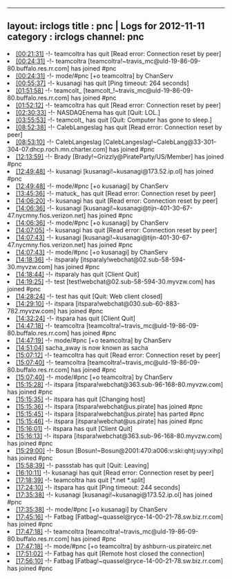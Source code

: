 
---
layout: irclogs
title : pnc | Logs for 2012-11-11
category : irclogs
channel: pnc
---
<li class="logitem"><a href="#00:21:31" name="00:21:31" class="time">[00:21:31]</a> -!- <span class="quit">teamcoltra</span> has quit [Read error: Connection reset by peer] </li>
<li class="logitem"><a href="#00:24:31" name="00:24:31" class="time">[00:24:31]</a> -!- <span class="join">teamcoltra</span> [teamcoltra!~travis_mc@uld-19-86-09-80.buffalo.res.rr.com] has joined #pnc </li>
<li class="logitem"><a href="#00:24:31" name="00:24:31" class="time">[00:24:31]</a> -!- mode/<span class="mode">#pnc</span> [+o teamcoltra] by ChanServ </li>
<li class="logitem"><a href="#00:55:37" name="00:55:37" class="time">[00:55:37]</a> -!- <span class="quit">kusanagi</span> has quit [Ping timeout: 264 seconds] </li>
<li class="logitem"><a href="#01:51:58" name="01:51:58" class="time">[01:51:58]</a> -!- <span class="join">teamcolt_</span> [teamcolt_!~travis_mc@uld-19-86-09-80.buffalo.res.rr.com] has joined #pnc </li>
<li class="logitem"><a href="#01:52:12" name="01:52:12" class="time">[01:52:12]</a> -!- <span class="quit">teamcoltra</span> has quit [Read error: Connection reset by peer] </li>
<li class="logitem"><a href="#02:30:33" name="02:30:33" class="time">[02:30:33]</a> -!- <span class="quit">NASDAQEnema</span> has quit [Quit: LOL.] </li>
<li class="logitem"><a href="#03:55:53" name="03:55:53" class="time">[03:55:53]</a> -!- <span class="quit">teamcolt_</span> has quit [Quit: Computer has gone to sleep.] </li>
<li class="logitem"><a href="#08:52:38" name="08:52:38" class="time">[08:52:38]</a> -!- <span class="quit">CalebLangeslag</span> has quit [Read error: Connection reset by peer] </li>
<li class="logitem"><a href="#08:53:10" name="08:53:10" class="time">[08:53:10]</a> -!- <span class="join">CalebLangeslag</span> [CalebLangeslag!~CalebLang@33-301-304-07.dhcp.roch.mn.charter.com] has joined #pnc </li>
<li class="logitem"><a href="#12:13:59" name="12:13:59" class="time">[12:13:59]</a> -!- <span class="join">Brady</span> [Brady!~Grizzly@PirateParty/US/Member] has joined #pnc </li>
<li class="logitem"><a href="#12:49:48" name="12:49:48" class="time">[12:49:48]</a> -!- <span class="join">kusanagi</span> [kusanagi!~kusanagi@173.52.ip.ol] has joined #pnc </li>
<li class="logitem"><a href="#12:49:48" name="12:49:48" class="time">[12:49:48]</a> -!- mode/<span class="mode">#pnc</span> [+o kusanagi] by ChanServ </li>
<li class="logitem"><a href="#13:45:36" name="13:45:36" class="time">[13:45:36]</a> -!- <span class="quit">matuck_</span> has quit [Read error: Connection reset by peer] </li>
<li class="logitem"><a href="#14:06:20" name="14:06:20" class="time">[14:06:20]</a> -!- <span class="quit">kusanagi</span> has quit [Read error: Connection reset by peer] </li>
<li class="logitem"><a href="#14:06:36" name="14:06:36" class="time">[14:06:36]</a> -!- <span class="join">kusanagi</span> [kusanagi!~kusanagi@tijn-401-30-67-47.nycmny.fios.verizon.net] has joined #pnc </li>
<li class="logitem"><a href="#14:06:36" name="14:06:36" class="time">[14:06:36]</a> -!- mode/<span class="mode">#pnc</span> [+o kusanagi] by ChanServ </li>
<li class="logitem"><a href="#14:07:05" name="14:07:05" class="time">[14:07:05]</a> -!- <span class="quit">kusanagi</span> has quit [Read error: Connection reset by peer] </li>
<li class="logitem"><a href="#14:07:43" name="14:07:43" class="time">[14:07:43]</a> -!- <span class="join">kusanagi</span> [kusanagi!~kusanagi@tijn-401-30-67-47.nycmny.fios.verizon.net] has joined #pnc </li>
<li class="logitem"><a href="#14:07:43" name="14:07:43" class="time">[14:07:43]</a> -!- mode/<span class="mode">#pnc</span> [+o kusanagi] by ChanServ </li>
<li class="logitem"><a href="#14:18:36" name="14:18:36" class="time">[14:18:36]</a> -!- <span class="join">itsparaly</span> [itsparaly!webchat@02.sub-58-594-30.myvzw.com] has joined #pnc </li>
<li class="logitem"><a href="#14:18:44" name="14:18:44" class="time">[14:18:44]</a> -!- <span class="quit">itsparaly</span> has quit [Client Quit] </li>
<li class="logitem"><a href="#14:19:25" name="14:19:25" class="time">[14:19:25]</a> -!- <span class="join">test</span> [test!webchat@02.sub-58-594-30.myvzw.com] has joined #pnc </li>
<li class="logitem"><a href="#14:28:24" name="14:28:24" class="time">[14:28:24]</a> -!- <span class="quit">test</span> has quit [Quit: Web client closed] </li>
<li class="logitem"><a href="#14:29:10" name="14:29:10" class="time">[14:29:10]</a> -!- <span class="join">itspara</span> [itspara!webchat@030.sub-60-883-782.myvzw.com] has joined #pnc </li>
<li class="logitem"><a href="#14:32:24" name="14:32:24" class="time">[14:32:24]</a> -!- <span class="quit">itspara</span> has quit [Client Quit] </li>
<li class="logitem"><a href="#14:47:18" name="14:47:18" class="time">[14:47:18]</a> -!- <span class="join">teamcoltra</span> [teamcoltra!~travis_mc@uld-19-86-09-80.buffalo.res.rr.com] has joined #pnc </li>
<li class="logitem"><a href="#14:47:19" name="14:47:19" class="time">[14:47:19]</a> -!- mode/<span class="mode">#pnc</span> [+o teamcoltra] by ChanServ </li>
<li class="logitem"><a href="#14:51:04" name="14:51:04" class="time">[14:51:04]</a> <span class="nick">sacha_away</span> is now known as <span class="nick">sacha</span> </li>
<li class="logitem"><a href="#15:07:12" name="15:07:12" class="time">[15:07:12]</a> -!- <span class="quit">teamcoltra</span> has quit [Read error: Connection reset by peer] </li>
<li class="logitem"><a href="#15:07:40" name="15:07:40" class="time">[15:07:40]</a> -!- <span class="join">teamcoltra</span> [teamcoltra!~travis_mc@uld-19-86-09-80.buffalo.res.rr.com] has joined #pnc </li>
<li class="logitem"><a href="#15:07:40" name="15:07:40" class="time">[15:07:40]</a> -!- mode/<span class="mode">#pnc</span> [+o teamcoltra] by ChanServ </li>
<li class="logitem"><a href="#15:15:28" name="15:15:28" class="time">[15:15:28]</a> -!- <span class="join">itspara</span> [itspara!webchat@363.sub-96-168-80.myvzw.com] has joined #pnc </li>
<li class="logitem"><a href="#15:15:35" name="15:15:35" class="time">[15:15:35]</a> -!- <span class="quit">itspara</span> has quit [Changing host] </li>
<li class="logitem"><a href="#15:15:36" name="15:15:36" class="time">[15:15:36]</a> -!- <span class="join">itspara</span> [itspara!webchat@us.pirate] has joined #pnc </li>
<li class="logitem"><a href="#15:15:45" name="15:15:45" class="time">[15:15:45]</a> -!- <span class="part">itspara</span> [itspara!webchat@us.pirate] has parted #pnc </li>
<li class="logitem"><a href="#15:15:46" name="15:15:46" class="time">[15:15:46]</a> -!- <span class="join">itspara</span> [itspara!webchat@us.pirate] has joined #pnc </li>
<li class="logitem"><a href="#15:16:01" name="15:16:01" class="time">[15:16:01]</a> -!- <span class="quit">itspara</span> has quit [Client Quit] </li>
<li class="logitem"><a href="#15:16:13" name="15:16:13" class="time">[15:16:13]</a> -!- <span class="join">itspara</span> [itspara!webchat@363.sub-96-168-80.myvzw.com] has joined #pnc </li>
<li class="logitem"><a href="#15:29:00" name="15:29:00" class="time">[15:29:00]</a> -!- <span class="join">Bosun</span> [Bosun!~Bosun@2001:470:a006:v:ski:qhtj:uyy:xihp] has joined #pnc </li>
<li class="logitem"><a href="#15:58:39" name="15:58:39" class="time">[15:58:39]</a> -!- <span class="quit">passstab</span> has quit [Quit: Leaving] </li>
<li class="logitem"><a href="#16:10:11" name="16:10:11" class="time">[16:10:11]</a> -!- <span class="quit">kusanagi</span> has quit [Read error: Connection reset by peer] </li>
<li class="logitem"><a href="#17:18:39" name="17:18:39" class="time">[17:18:39]</a> -!- <span class="quit">teamcoltra</span> has quit [*.net *.split] </li>
<li class="logitem"><a href="#17:24:10" name="17:24:10" class="time">[17:24:10]</a> -!- <span class="quit">itspara</span> has quit [Ping timeout: 244 seconds] </li>
<li class="logitem"><a href="#17:35:38" name="17:35:38" class="time">[17:35:38]</a> -!- <span class="join">kusanagi</span> [kusanagi!~kusanagi@173.52.ip.ol] has joined #pnc </li>
<li class="logitem"><a href="#17:35:38" name="17:35:38" class="time">[17:35:38]</a> -!- mode/<span class="mode">#pnc</span> [+o kusanagi] by ChanServ </li>
<li class="logitem"><a href="#17:45:16" name="17:45:16" class="time">[17:45:16]</a> -!- <span class="join">Fatbag</span> [Fatbag!~quassel@ryce-14-00-21-78.sw.biz.rr.com] has joined #pnc </li>
<li class="logitem"><a href="#17:47:18" name="17:47:18" class="time">[17:47:18]</a> -!- <span class="join">teamcoltra</span> [teamcoltra!~travis_mc@uld-19-86-09-80.buffalo.res.rr.com] has joined #pnc </li>
<li class="logitem"><a href="#17:47:18" name="17:47:18" class="time">[17:47:18]</a> -!- mode/<span class="mode">#pnc</span> [+o teamcoltra] by ashburn-us.pirateirc.net </li>
<li class="logitem"><a href="#17:51:02" name="17:51:02" class="time">[17:51:02]</a> -!- <span class="quit">Fatbag</span> has quit [Remote host closed the connection] </li>
<li class="logitem"><a href="#17:56:10" name="17:56:10" class="time">[17:56:10]</a> -!- <span class="join">Fatbag</span> [Fatbag!~quassel@ryce-14-00-21-78.sw.biz.rr.com] has joined #pnc </li>


